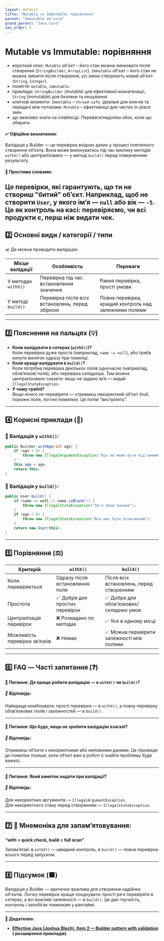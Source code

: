 ```yaml
---
layout: default
title: "Mutable vs Immutable: порівняння"
parent: "Immutable об'єкти"
grand_parent: "Java Core"
nav_order: 5
---
```


# Mutable vs Immutable: порівняння

* короткий опис: `Mutable` об'єкт – його стан можна змінювати після створення (`StringBuilder`, `ArrayList`).
  `Immutable` об'єкт – його стан не можна змінити після створення, усі зміни створюють новий об'єкт (`String`,
  `Integer`).
* поняття: `mutable`, `immutable`.
* приклади: `StringBuilder` (mutable) для ефективної конкатенації, `String` (immutable) для безпеки та кешування.
* ключові моменти: `Immutable` – `thread-safe`, ідеальні для ключів та передачі між потоками. `Mutable` – ефективніші
  для частих in-place змін.
* що важливо знати на співбесіді: Переваги/недоліки обох, коли що обирати.

#### **✅ Офіційне визначення:**

Валідація у Builder — це перевірка вхідних даних у процесі поетапного створення об’єкта. Вона може виконуватись під час
виклику методів `withX()` або централізовано — у методі `build()` перед поверненням результату.

#### **🧠 Простими словами:**

Це перевірки, які гарантують, що ти не створиш "битий" об’єкт. Наприклад, щоб не створити `User`, у якого імʼя —
`null` або вік — `-5`. Це як контроль на касі: перевіряємо, чи всі продукти є, перш ніж видати чек.
---

## **2️⃣ Основні види / категорії / типи**

📊 Де можна проводити валідацію:

| Місце валідації     | Особливість                                     | Переваги                                              |
|---------------------|-------------------------------------------------|-------------------------------------------------------|
| У методах `withX()` | Перевірка під час встановлення значення         | Рання перевірка, прості умови                         |
| У методі `build()`  | Перевірка після всіх встановлень, перед збіркою | Повна перевірка, кращий контроль над залежними полями |

---

## **3️⃣ Пояснення на пальцях (💡)**

* **Коли валідувати в сетерах (`withX()`)?**  
  Коли перевірка дуже проста (наприклад, `name != null`), або треба кинути виняток одразу при помилці.
* **Коли краще валідувати в `build()`?**  
  Коли потрібна перевірка декількох полів одночасно (наприклад, обов’язкові поля), або перевірка складніша. Там можна
  централізовано сказати: якщо не задано імʼя — кидай `IllegalStateException`.
* **У чому граблі?**  
  Якщо нічого не перевіряти — отримаєш некоректний об’єкт (null, порожні поля, логічні помилки). Це потім "вистрілить".

---

## **4️⃣ Корисні приклади (🧪)**

### **🔻 Валідація у `withX()`:**

```java
public Builder withAge(int age) {
    if (age < 0) {
        throw new IllegalArgumentException("Вік не може бути від'ємним");
    }
    this.age = age;
    return this;
}
```

### **🔻 Валідація у `build()`:**

```java
public User build() {
    if (name == null || name.isBlank()) {
        throw new IllegalStateException("Ім'я обов'язкове");
    }
    if (age < 0) {
        throw new IllegalStateException("Вік має бути позитивним");
    }
    return new User(this);
}
```

---

## **5️⃣ Порівняння (⚖️)**

| Критерій                      | `withX()`                      | `build()`                                |
|-------------------------------|--------------------------------|------------------------------------------|
| Коли перевіряється            | Одразу після встановлення поля | Після всіх встановлень, перед створенням |
| Простота                      | ✅ Добре для простих перевірок  | ✅ Добре для обов'язкових/складних умов   |
| Централізація перевірок       | ❌ Розкидано по методах         | ✅ Усе в одному місці                     |
| Можливість перевірки зв’язків | ❌ Немає                        | ✅ Можна перевірити залежності між полями |

---

## **6️⃣ FAQ — Часті запитання (❓)**

#### **🔹 Питання: Де краще робити валідацію — в `withX()` чи `build()`?**

##### **💬 Відповідь:**

Найкраще комбінувати: прості перевірки — в `withX()`, а повну перевірку обов’язкових полів і залежностей — в `build()`.

---

#### **🔹 Питання: Що буде, якщо не зробити валідацію взагалі?**

##### **💬 Відповідь:**

Отримаєш обʼєкти з некоректними або неповними даними. Це призведе до помилок пізніше, коли обʼєкт вже в роботі (і знайти
проблему буде важко).

---

#### **🔹 Питання: Який виняток кидати при валідації?**

##### **💬 Відповідь:**

Для некоректних аргументів — `IllegalArgumentException`.  
Для некоректного стану перед створенням — `IllegalStateException`.

---

## **7️⃣ 🧠 Мнемоніка для запам’ятовування:**

**“with \= quick check, build \= full scan”**

Запамʼятай: в `withX()` — швидкий контроль, в `build()` — повна перевірка всього перед запуском.

---

## **8️⃣ Підсумок (🟩)**

Валідація у Builder — критично важлива для створення надійних об'єктів. Логіку перевірок краще поєднувати: прості речі
перевіряти в сетерах, а всі важливі залежності — в `build()`. Це дає гнучкість, контроль і запобігає помилкам у
рантаймі.

---

**🔗 Додатково:**

* [**Effective Java (Joshua Bloch), Item 2 — Builder pattern with validation**](https://effectivejava.com/) **(
  розширення прикладів)**